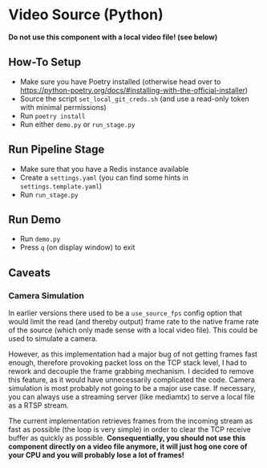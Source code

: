 # Video Source (Python)
**Do not use this component with a local video file! (see below)**

## How-To Setup
- Make sure you have Poetry installed (otherwise head over to https://python-poetry.org/docs/#installing-with-the-official-installer)
- Source the script `set_local_git_creds.sh` (and use a read-only token with minimal permissions)
- Run `poetry install`
- Run either `demo.py` or `run_stage.py`

## Run Pipeline Stage
- Make sure that you have a Redis instance available
- Create a `settings.yaml` (you can find some hints in `settings.template.yaml`)
- Run `run_stage.py`

## Run Demo
- Run `demo.py`
- Press `q` (on display window) to exit

## Caveats
### Camera Simulation
In earlier versions there used to be a `use_source_fps` config option that would limit the read (and thereby output) frame rate to the native frame rate of the source (which only made sense with a local video file). This could be used to simulate a camera.

However, as this implementation had a major bug of not getting frames fast enough, therefore provoking packet loss on the TCP stack level, I had to rework and decouple the frame grabbing mechanism. I decided to remove this feature, as it would have unnecessarily complicated the code. Camera simulation is most probably not going to be a major use case.
If necessary, you can always use a streaming server (like mediamtx) to serve a local file as a RTSP stream.

The current implementation retrieves frames from the incoming stream as fast as possible (the loop is very simple) in order to clear the TCP receive buffer as quickly as possible. **Consequentially, you should not use this component directly on a video file anymore, it will just hog one core of your CPU and you will probably lose a lot of frames!**